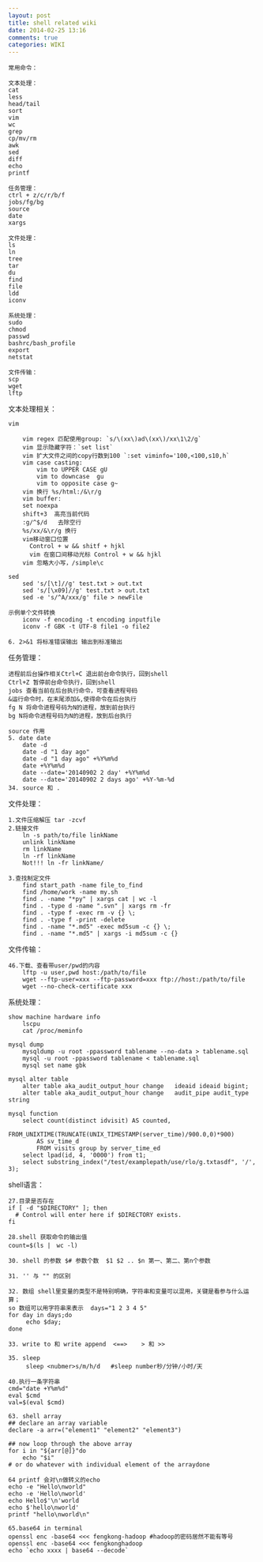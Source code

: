 ```yaml
---
layout: post
title: shell related wiki
date: 2014-02-25 13:16
comments: true
categories: WIKI
---
```


    常用命令：

    文本处理：
    cat
    less
    head/tail
    sort
    vim
    wc
    grep
    cp/mv/rm
    awk
    sed
    diff
    echo
    printf

    任务管理：
    ctrl + z/c/r/b/f
    jobs/fg/bg
    source
    date
    xargs

    文件处理：
    ls
    ln
    tree
    tar
    du
    find
    file
    ldd
    iconv

    系统处理：
    sudo
    chmod
    passwd
    bashrc/bash_profile
    export
    netstat

    文件传输：
    scp
    wget
    lftp

文本处理相关：

    vim

        vim regex 匹配使用group: `s/\(xx\)ad\(xx\)/xx\1\2/g`
        vim 显示隐藏字符：`set list`
        vim 扩大文件之间的copy行数到100 `:set viminfo='100,<100,s10,h`
        vim case casting:
            vim to UPPER CASE gU
            vim to downcase  gu
            vim to opposite case g~
        vim 换行 %s/html:/&\r/g
        vim buffer:
        set noexpa
        shift+3  高亮当前代码
        :g/^$/d   去除空行
        %s/xx/&\r/g 换行
        vim移动窗口位置
          Control + w && shitf + hjkl
          vim 在窗口间移动光标 Control + w && hjkl
        vim 忽略大小写，/simple\c

    sed
        sed 's/[\t]//g' test.txt > out.txt
        sed 's/[\x09]//g' test.txt > out.txt
        sed -e 's/^A/xxx/g' file > newFile

    示例单个文件转换
        iconv -f encoding -t encoding inputfile
        iconv -f GBK -t UTF-8 file1 -o file2

    6. 2>&1 将标准错误输出 输出到标准输出

任务管理：

    进程前后台操作相关Ctrl+C 退出前台命令执行，回到shell
    Ctrl+Z 暂停前台命令执行，回到shell
    jobs 查看当前在后台执行命令，可查看进程号码
    &运行命令时，在末尾添加&,使得命令在后台执行
    fg N 将命令进程号码为N的进程，放到前台执行
    bg N将命令进程号码为N的进程，放到后台执行

    source 作用
    5. date date
        date -d
        date -d "1 day ago" 
        date -d "1 day ago" +%Y%m%d
        date +%Y%m%d
        date --date='20140902 2 day' +%Y%m%d
        date --date='20140902 2 days ago' +%Y-%m-%d
    34. source 和 .  

文件处理：

    1.文件压缩解压 tar -zcvf 
    2.链接文件
        ln -s path/to/file linkName
        unlink linkName
        rm linkName
        ln -rf linkName
        Not!!! ln -fr linkName/

    3.查找制定文件
        find start_path -name file_to_find
        find /home/work -name my.sh
        find . -name "*py" | xargs cat | wc -l
        find . -type d -name ".svn" | xargs rm -fr 
        find . -type f -exec rm -v {} \;
        find . -type f -print -delete
        find . -name "*.md5" -exec md5sum -c {} \;
        find . -name "*.md5" | xargs -i md5sum -c {}


文件传输：

    46.下载、查看带user/pwd的内容
        lftp -u user,pwd host:/path/to/file
        wget --ftp-user=xxx --ftp-password=xxx ftp://host:/path/to/file
        wget --no-check-certificate xxx


系统处理：

    show machine hardware info
        lscpu
        cat /proc/meminfo

    mysql dump
        mysqldump -u root -ppassword tablename --no-data > tablename.sql
        mysql -u root -ppassword tablename < tablename.sql
        mysql set name gbk

    mysql alter table
        alter table aka_audit_output_hour change   ideaid ideaid bigint;
        alter table aka_audit_output_hour change   audit_pipe audit_type string

    mysql function
        select count(distinct idvisit) AS counted,
            FROM_UNIXTIME(TRUNCATE(UNIX_TIMESTAMP(server_time)/900.0,0)*900)
            AS sv_time_d
            FROM visits group by server_time_ed
        select lpad(id, 4, '0000') from t1;
        select substring_index("/test/examplepath/use/rlo/g.txtasdf", '/', 3);

shell语言：

    27.目录是否存在
    if [ -d "$DIRECTORY" ]; then
      # Control will enter here if $DIRECTORY exists.
    fi

    28.shell 获取命令的输出值
    count=$(ls |　wc -l)

    30. shell 的参数 $# 参数个数  $1 $2 .. $n 第一、第二、第n个参数

    31. '' 与 "" 的区别 

    32. 数组 shell里变量的类型不是特别明确，字符串和变量可以混用，关键是看参与什么运算；
    so 数组可以用字符串来表示  days="1 2 3 4 5"
    for day in days;do
         echo $day;
    done

    33. write to 和 write append  <==>    > 和 >>
 
    35. sleep
         sleep <nubmer>s/m/h/d   #sleep number秒/分钟/小时/天 
    
    40.执行一条字符串
    cmd="date +Y%m%d"
    eval $cmd
    val=$(eval $cmd)

    63. shell array
    ## declare an array variable
    declare -a arr=("element1" "element2" "element3")

    ## now loop through the above array
    for i in "${arr[@]}"do
        echo "$i"
    # or do whatever with individual element of the arraydone

    64 printf 会对\n做转义的echo
    echo -e "Hello\nworld"
    echo -e 'Hello\nworld'
    echo Hello$'\n'world
    echo $'hello\nworld'
    printf "hello\nworld\n"

    65.base64 in terminal
    openssl enc -base64 <<< fengkong-hadoop #hadoop的密码居然不能有等号
    openssl enc -base64 <<< fengkonghadoop
    echo `echo xxxx | base64 --decode`

